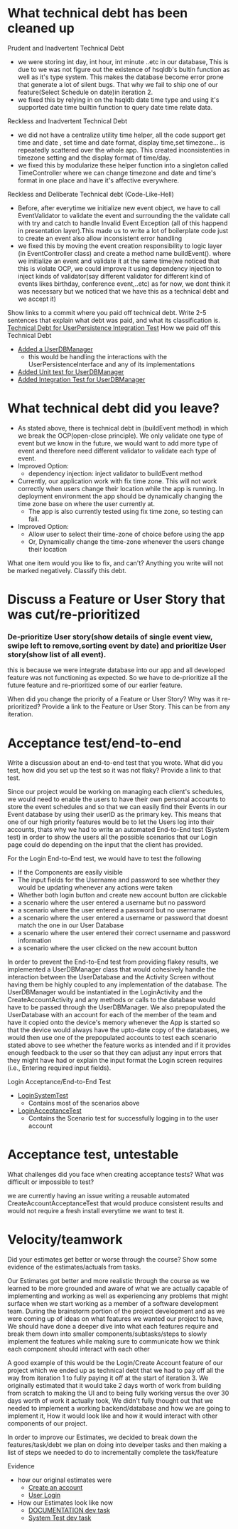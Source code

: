 What technical debt has been cleaned up
========================================

Prudent and Inadvertent Technical Debt
- we were storing int day, int hour, int minute ..etc in our database, This is due to we was not 
figure out the existence of hsqldb's bultin function as well as it's type system. This makes the 
database become error prone that generate a lot of silent bugs. That why we fail to ship one of our 
feature(Select Schedule on date)in iteration 2.
- we fixed this by relying in on the hsqldb date time type and using it's supported date time builtin 
 function to query date time relate data.  
 
Reckless and Inadvertent Technical Debt
- we did not have a centralize utility time helper, all the code support get time and date , set time and date format, display time,set timezone... 
is repeatedly scattered over the whole app. This created inconsistenties in timezone setting and the display format of time/day. 
- we fixed this by modularize these helper function into a singleton called TimeController where we can change timezone 
and date and time's format in one place and have it's affective everywhere.  

Reckless and Deliberate Technical debt (Code-Like-Hell)
- Before, after everytime we initialize new event object, we have to call EventValidator to validate the event and surrounding 
the the validate call with try and catch to handle Invalid Event Exception (all of this happend in presentation layer).This made us to write a lot of boilerplate code 
just to create an event also allow inconsistent error handling
- we fixed this by moving the event creation responsibility to logic layer (in EventController class) and create a method name buildEvent(). 
where we initialize an event and validate it at the same time(we noticed that this is violate OCP, we could improve it using dependency injection to 
inject kinds of validator(say different validator for different kind of events likes birthday, conference event,..etc) as for now, we dont think 
it was necessary but we noticed that we have this as a technical debt and we accept it) 


Show links to a commit where you paid off technical debt. Write 2-5 sentences
that explain what debt was paid, and what its classification is. 
[Technical Debt for UserPersistence Integration Test](https://code.cs.umanitoba.ca/3350-winter-2021-a03/Team-7/-/issues/82)
How we paid off this Technical Debt
- [Added a UserDBManager](https://code.cs.umanitoba.ca/3350-winter-2021-a03/Team-7/-/commit/5dadbebdf04acfb48ffcbefab491460ff4824f13)
    - this would be handling the interactions with the UserPersistenceInterface and any of its implementations
- [Added Unit test for UserDBManager](https://code.cs.umanitoba.ca/3350-winter-2021-a03/Team-7/-/commit/4a73e768104734dd1e008a49278bb208f32b9565)
- [Added Integration Test for UserDBManager](https://code.cs.umanitoba.ca/3350-winter-2021-a03/Team-7/-/commit/b7fa5c06ba0cd78866c6b5651fb849c5c74acab8)

What technical debt did you leave?
==================================
-   As stated above, there is technical debt in (buildEvent method) in which we break the OCP(open-close principle).
    We only validate one type of event but we know in the future, we would want to add more type of event and therefore 
    need different validator to validate each type of event. 
-   Improved Option:
    -   dependency injection: inject validator to buildEvent method 
-   Currently, our application work with fix time zone. This will not work correctly when users change their 
    location while the app is running. In deployment environment the app should be dynamically changing the time 
    zone base on where the user currently at.  
    -  The app is also currently tested using fix time zone, so testing can fail.  
-   Improved Option: 
    -  Allow user to select their time-zone of choice before using the app 
    -  Or, Dynamically change the time-zone whenever the users change their location    

What one item would you like to fix, and can't? Anything you write will not
be marked negatively. Classify this debt.

Discuss a Feature or User Story that was cut/re-prioritized
============================================
### De-prioritize User story(show details of single event view, swipe left to remove,sorting event by date) and prioritize User story(show list of all event). 
this is because we were integrate database into our app and all developed feature was not functioning as expected. So we have 
to de-prioritize all the future feature and re-prioritized some of our earlier feature. 

When did you change the priority of a Feature or User Story? Why was it
re-prioritized? Provide a link to the Feature or User Story. This can be from any
iteration.

Acceptance test/end-to-end
==========================

Write a discussion about an end-to-end test that you wrote. What did you test,
how did you set up the test so it was not flaky? Provide a link to that test.

Since our project would be working on managing each client's schedules, we would need to enable the users to have their own personal accounts to store the event schedules and so that we can easily find their Events in our Event database by using their userID as the primary key. This means that one of our high priority features would be to let the Users log into their accounts, thats why we had to write an automated End-to-End test (System test) in order to show the users all the possible scenarios that our Login page could do depending on the input that the client has provided. 

For the Login End-to-End test, we would have to test the following
- If the Components are easily visible
- The input fields for the Username and password to see whether they would be updating whenever any actions were taken
- Whether both login button and create new account button are clickable
- a scenario where the user entered a username but no password
- a scenario where the user entered a password but no username
- a scenario where the user entered a username or password that doesnt match the one in our User Database
- a scenario where the user entered their correct username and password information
- a scenario where the user clicked on the new account button

In order to prevent the End-to-End test from providing flakey results, we implemented a UserDBManager class that would cohesively handle the interaction between the UserDatabase and the Activity Screen without having them be highly coupled to any implementation of the database. The UserDBManager would be instantiated in the LoginActivity and the CreateAccountActivity and any methods or calls to the database would have to be passed through the UserDBManager. We also prepopulated the UserDatabase with an account for each of the member of the team and have it copied onto the device's memory whenever the App is started so that the device would always have the upto-date copy of the databases, we would then use one of the prepopulated accounts to test each scenario stated above to see whether the feature works as intended and if it provides enough feedback to the user so that they can adjust any input errors that they might have had or explain the input format the Login screen requires (i.e., Entering required input fields).

Login Acceptance/End-to-End Test
- [LoginSystemTest](https://code.cs.umanitoba.ca/3350-winter-2021-a03/Team-7/-/blob/development/app/src/androidTest/java/comp3350/team7/scheduleapp/LoginSystemTest.java)
    - Contains most of the scenarios above
- [LoginAcceptanceTest](https://code.cs.umanitoba.ca/3350-winter-2021-a03/Team-7/-/blob/development/app/src/androidTest/java/comp3350/team7/scheduleapp/LoginAcceptanceTest.java)
    - Contains the Scenario test for successfully logging in to the user account

Acceptance test, untestable
===============

What challenges did you face when creating acceptance tests? What was difficult
or impossible to test?

we are currently having an issue writing a reusable automated CreateAccountAcceptanceTest that would produce consistent results and would not require a fresh install everytime we want to test it.


Velocity/teamwork
=================

Did your estimates get better or worse through the course? Show some
evidence of the estimates/actuals from tasks.

Our Estimates got better and more realistic through the course as we learned to be more grounded and aware of what we are actually capable of implementing and working as well as experiencing any problems that might surface when we start working as a member of a software development team. During the brainstorm portion of the project development and as we were coming up of ideas on what features we wanted our project to have, We should have done a deeper dive into what each features require and break them down into smaller components/subtasks/steps to slowly implement the features while making sure to communicate how we think each component should interact with each other

A good example of this would be the Login/Create Account feature of our project which we ended up as technical debt that we had to pay off all the way from iteration 1 to fully paying it off at the start of iteration 3. We originally estimated that it would take 2 days worth of work from building from scratch to making the UI and to being fully working versus the over 30 days worth of work it actually took, We didn't fully thought out that we needed to implement a working backend/database and how we are going to implement it, How it would look like and how it would interact with other components of our project. 

In order to improve our Estimates, we decided to break down the features/task/debt we plan on doing into develper tasks and then making a list of steps we needed to do to incrementally complete the task/feature

Evidence
- how our original estimates were
    - [Create an account](https://code.cs.umanitoba.ca/3350-winter-2021-a03/Team-7/-/issues/14)
    - [User Login](https://code.cs.umanitoba.ca/3350-winter-2021-a03/Team-7/-/issues/16)
- How our Estimates look like now
    - [DOCUMENTATION dev task](https://code.cs.umanitoba.ca/3350-winter-2021-a03/Team-7/-/issues/84)
    - [System Test dev task](https://code.cs.umanitoba.ca/3350-winter-2021-a03/Team-7/-/issues/98)
